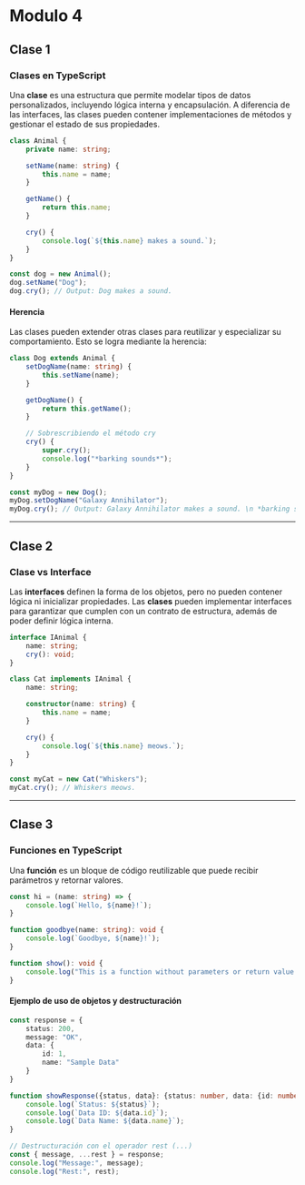 # Modulo 4

## Clase 1

### Clases en TypeScript

Una **clase** es una estructura que permite modelar tipos de datos personalizados, incluyendo lógica interna y encapsulación. A diferencia de las interfaces, las clases pueden contener implementaciones de métodos y gestionar el estado de sus propiedades.

```typescript
class Animal {
	private name: string;

	setName(name: string) {
		this.name = name;
	}

	getName() {
		return this.name;
	}

	cry() {
		console.log(`${this.name} makes a sound.`);
	}
}

const dog = new Animal();
dog.setName("Dog");
dog.cry(); // Output: Dog makes a sound.
```

#### Herencia

Las clases pueden extender otras clases para reutilizar y especializar su comportamiento. Esto se logra mediante la herencia:

```typescript
class Dog extends Animal {
	setDogName(name: string) {
		this.setName(name);
	}

	getDogName() {
		return this.getName();
	}

	// Sobrescribiendo el método cry
	cry() {
		super.cry();
		console.log("*barking sounds*");
	}
}

const myDog = new Dog();
myDog.setDogName("Galaxy Annihilator");
myDog.cry(); // Output: Galaxy Annihilator makes a sound. \n *barking sounds*
```

---

## Clase 2

### Clase vs Interface

Las **interfaces** definen la forma de los objetos, pero no pueden contener lógica ni inicializar propiedades. Las **clases** pueden implementar interfaces para garantizar que cumplen con un contrato de estructura, además de poder definir lógica interna.

```typescript
interface IAnimal {
	name: string;
	cry(): void;
}

class Cat implements IAnimal {
	name: string;

	constructor(name: string) {
		this.name = name;
	}

	cry() {
		console.log(`${this.name} meows.`);
	}
}

const myCat = new Cat("Whiskers");
myCat.cry(); // Whiskers meows.
```

---

## Clase 3

### Funciones en TypeScript

Una **función** es un bloque de código reutilizable que puede recibir parámetros y retornar valores.

```typescript
const hi = (name: string) => {
	console.log(`Hello, ${name}!`);
}

function goodbye(name: string): void {
	console.log(`Goodbye, ${name}!`);
}

function show(): void {
	console.log("This is a function without parameters or return value.");
}
```

#### Ejemplo de uso de objetos y destructuración

```typescript
const response = {
	status: 200,
	message: "OK",
	data: {
		id: 1,
		name: "Sample Data"
	}
}

function showResponse({status, data}: {status: number, data: {id: number, name: string}}): void {
	console.log(`Status: ${status}`);
	console.log(`Data ID: ${data.id}`);
	console.log(`Data Name: ${data.name}`);
}

// Destructuración con el operador rest (...)
const { message, ...rest } = response;
console.log("Message:", message);
console.log("Rest:", rest);
```